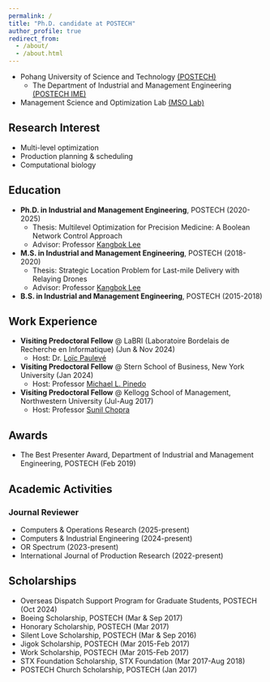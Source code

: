 ```yaml
---
permalink: /
title: "Ph.D. candidate at POSTECH"
author_profile: true
redirect_from: 
  - /about/
  - /about.html
---
```


* Pohang University of Science and Technology [(POSTECH)](https://www.postech.ac.kr/eng/index.do)
  * The Department of Industrial and Management Engineering [(POSTECH IME)](https://ime.postech.ac.kr/en/)
* Management Science and Optimization Lab [(MSO Lab)](https://www.msolab.org/)

## Research Interest

* Multi-level optimization
* Production planning & scheduling
* Computational biology

## Education

* **Ph.D. in Industrial and Management Engineering**, POSTECH (2020-2025)
  * Thesis: Multilevel Optimization for Precision Medicine: A Boolean Network Control Approach
  * Advisor: Professor [Kangbok Lee](https://www.msolab.org/)
* **M.S. in Industrial and Management Engineering**, POSTECH (2018-2020)
  <!-- * Early graduation, The Best Presenter Award (Department of IME, POSTECH) -->
  * Thesis: Strategic Location Problem for Last-mile Delivery with Relaying Drones
  * Advisor: Professor [Kangbok Lee](https://www.msolab.org/)
* **B.S. in Industrial and Management Engineering**, POSTECH (2015-2018)
  <!-- * Early graduation, Summa Cum Laude (2nd place) -->

## Work Experience

* **Visiting Predoctoral Fellow** @ LaBRI (Laboratoire Bordelais de Recherche en Informatique) (Jun & Nov 2024)
  * Host: Dr. [Loïc Paulevé](https://loicpauleve.name/)
* **Visiting Predoctoral Fellow** @ Stern School of Business, New York University (Jan 2024)
  * Host: Professor [Michael L. Pinedo](https://www.stern.nyu.edu/faculty/bio/michael-pinedo)
* **Visiting Predoctoral Fellow** @ Kellogg School of Management, Northwestern University (Jul-Aug 2017)
  * Host: Professor [Sunil Chopra](https://www.kellogg.northwestern.edu/faculty/directory/chopra_sunil/)
<!-- * Intern, PMGROW Corp. (Jul-Aug 2016) -->

## Awards

* The Best Presenter Award, Department of Industrial and Management Engineering, POSTECH (Feb 2019)

## Academic Activities

### Journal Reviewer

* Computers & Operations Research (2025-present)
* Computers & Industrial Engineering (2024-present)
* OR Spectrum (2023-present)
* International Journal of Production Research (2022-present)

## Scholarships

* Overseas Dispatch Support Program for Graduate Students, POSTECH (Oct 2024)
* Boeing Scholarship, POSTECH (Mar & Sep 2017)
* Honorary Scholarship, POSTECH (Mar 2017)
* Silent Love Scholarship, POSTECH (Mar & Sep 2016)
* Jigok Scholarship, POSTECH (Mar 2015-Feb 2017)
* Work Scholarship, POSTECH (Mar 2015-Feb 2017)
* STX Foundation Scholarship, STX Foundation (Mar 2017-Aug 2018)
* POSTECH Church Scholarship, POSTECH (Jan 2017)
